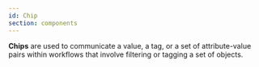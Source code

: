 ```yaml
---
id: Chip
section: components
---
```

**Chips** are used to communicate a value, a tag, or a set of attribute-value pairs within workflows that involve filtering or tagging a set of objects.
